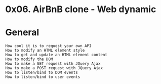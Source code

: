 # 0x06. AirBnB clone - Web dynamic

#	General
	How cool it is to request your own API
	How to modify an HTML element style
	How to get and update an HTML element content
	How to modify the DOM
	How to make a GET request with JQuery Ajax
	How to make a POST request with JQuery Ajax
	How to listen/bind to DOM events
	How to listen/bind to user events
